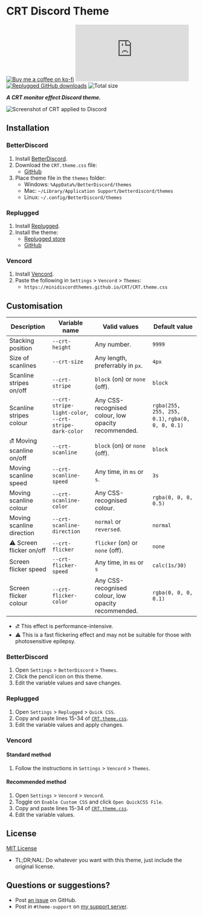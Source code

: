 [screenshot]: https://user-images.githubusercontent.com/29710355/235372934-ff6988b0-daab-41e9-8668-11c8700b80c0.png

[css-color]:        https://developer.mozilla.org/en-US/docs/Web/CSS/color_value
[discord]:          https://discord.gg/uy8nKQVatp

[BetterDiscord]:    https://betterdiscord.app/
[Replugged]:        https://replugged.dev/
[Vencord]:          https://github.com/Vendicated/Vencord

[shield-donate]:    https://img.shields.io/badge/Donate-ko--fi-orange?style=flat-square&logo=kofi&logoColor=orange
[ko-fi]:            https://ko-fi.com/saltssaumure "Buy me a coffee!"

[shield-total-dl]:  https://img.shields.io/github/downloads/MiniDiscordThemes/CRT/CRT.theme.css?color=purple&label=BD%20GitHub%20downloads&style=flat-square
[shield-asar-dl]:   https://img.shields.io/github/downloads/MiniDiscordThemes/CRT/net.saltssaumure.CRT.asar?color=purple&label=Replugged%20downloads&style=flat-square
[shield-repo-size]: https://img.shields.io/github/repo-size/MiniDiscordThemes/CRT?style=flat-square "Total size"

[license]:          https://github.com/MiniDiscordThemes/CRT/blob/main/LICENSE
[issues]:           https://github.com/MiniDiscordThemes/CRT/issues
[.theme.css]:       https://github.com/MiniDiscordThemes/CRT/blob/main/CRT.theme.css

[release-bd]:       https://betterdiscord.app/theme/?id=000 "BetterDiscord store page"
[release-bd-gh]:    https://github.com/MiniDiscordThemes/Squared/releases/latest/download/Squared.theme.css "Latest Squared.theme.css"
[release-rp]:       https://replugged.dev/store/net.saltssaumure.Squared "Replugged store page"
[release-rp-gh]:    https://github.com/MiniDiscordThemes/Squared/releases/latest/download/net.saltssaumure.Squared.asar "Latest net.saltssaumure.Squared.asar"

# CRT Discord Theme
[![Buy me a coffee on ko-fi][shield-donate]][ko-fi]
[![BetterDiscord GitHub downloads][shield-total-dl]][release-bd-gh]
[![Replugged GitHub downloads][shield-asar-dl]][release-rp-gh]
![Total size][shield-repo-size]

***A CRT monitor effect Discord theme.***

![Screenshot of CRT applied to Discord][screenshot]

## Installation

### BetterDiscord
1. Install [BetterDiscord][BetterDiscord].
2. Download the `CRT.theme.css` file:
    - [GitHub][release-bd-gh]
3. Place theme file in the `themes` folder:
    - Windows: `%AppData%/BetterDiscord/themes`
    - Mac: `~/Library/Application Support/betterdiscord/themes`
    - Linux: `~/.config/BetterDiscord/themes`

### Replugged
1. Install [Replugged][Replugged].
2. Install the theme:
    - [Replugged store][release-rp]
    - [GitHub][release-rp-gh]

### Vencord
1. Install [Vencord][Vencord].
2. Paste the following in `Settings` > `Vencord` > `Themes`:
    - `https://minidiscordthemes.github.io/CRT/CRT.theme.css`

## Customisation

| Description                    | Variable name                                         | Valid values                                        | Default value                                    |
| ------------------------------ | ----------------------------------------------------- | --------------------------------------------------- | ------------------------------------------------ |
| Stacking position              | `--crt-height`                                        | Any number.                                         | `9999`                                           |
| Size of scanlines              | `--crt-size`                                          | Any length, preferrably in `px`.                    | `4px`                                            |
| Scanline stripes on/off        | `--crt-stripe`                                        | `block` (on) or `none` (off).                       | `block`                                          |
| Scanline stripes colour        | `--crt-stripe-light-color`, `--crt-stripe-dark-color` | Any CSS-recognised colour, low opacity recommended. | `rgba(255, 255, 255, 0.1)`, `rgba(0, 0, 0, 0.1)` |
| &#9936; Moving scanline on/off | `--crt-scanline`                                      | `block` (on) or `none` (off).                       | `block`                                          |
| Moving scanline speed          | `--crt-scanline-speed`                                | Any time, in `ms` or `s`.                           | `3s`                                             |
| Moving scanline colour         | `--crt-scanline-color`                                | Any CSS-recognised colour.                          | `rgba(0, 0, 0, 0.5)`                             |
| Moving scanline direction      | `--crt-scanline-direction`                            | `normal` or `reversed`.                             | `normal`                                         |
| &#9888; Screen flicker on/off  | `--crt-flicker`                                       | `flicker` (on) or `none` (off).                     | `none`                                           |
| Screen flicker speed           | `--crt-flicker-speed`                                 | Any time, in `ms` or `s`                            | `calc(1s/30)`                                    |
| Screen flicker colour          | `--crt-flicker-color`                                 | Any CSS-recognised colour, low opacity recommended. | `rgba(0, 0, 0, 0.1)`                             |

- &#9936; This effect is performance-intensive.
- &#9888; This is a fast flickering effect and may not be suitable for those with photosensitive epilepsy.

### BetterDiscord
1. Open `Settings` > `BetterDiscord` > `Themes`.
2. Click the pencil icon on this theme.
3. Edit the variable values and save changes.

### Replugged
1. Open `Settings` > `Replugged` > `Quick CSS`.
3. Copy and paste lines 15-34 of [`CRT.theme.css`][.theme.css].
3. Edit the variable values and apply changes.

### Vencord
#### Standard method
1. Follow the instructions in `Settings` > `Vencord` > `Themes`.
#### Recommended method
1. Open `Settings` > `Vencord` > `Vencord`.
2. Toggle on `Enable Custom CSS` and click `Open QuickCSS File`.
3. Copy and paste lines 15-34 of [`CRT.theme.css`][.theme.css].
4. Edit the variable values.

## License
[MIT License][license]
- <span title="Too long; didn't read; not a lawyer">TL;DR;NAL</span>: Do whatever you want with this theme, just include the original license.

## Questions or suggestions?
- Post [an issue][issues] on GitHub.
- Post in `#theme-support` on [my support server][discord].
